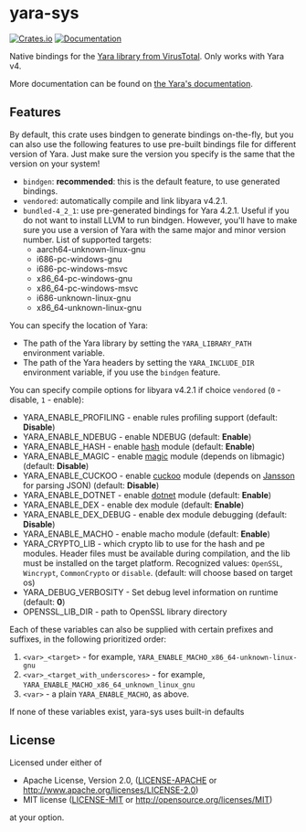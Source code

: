 # yara-sys

[![Crates.io](https://img.shields.io/crates/v/yara-sys.svg)](https://crates.io/crates/yara-sys)
[![Documentation](https://docs.rs/yara-sys/badge.svg)](https://docs.rs/yara-sys)

Native bindings for the [Yara library from VirusTotal](https://github.com/VirusTotal/yara).
Only works with Yara v4.

More documentation can be found on [the Yara's documentation](https://yara.readthedocs.io/en/stable/index.html).

## Features

By default, this crate uses bindgen to generate bindings on-the-fly, but you can
also use the following features to use pre-built bindings file for different
version of Yara. Just make sure the version you specify is the same that the
version on your system!

- `bindgen`: **recommended**: this is the default feature, to use generated bindings.
- `vendored`: automatically compile and link libyara v4.2.1.
- `bundled-4_2_1`: use pre-generated bindings for Yara 4.2.1. Useful if you do not
  want to install LLVM to run bindgen. However, you'll have to make sure you use
  a version of Yara with the same major and minor version number. List of supported targets:
  - aarch64-unknown-linux-gnu
  - i686-pc-windows-gnu
  - i686-pc-windows-msvc
  - x86_64-pc-windows-gnu
  - x86_64-pc-windows-msvc
  - i686-unknown-linux-gnu
  - x86_64-unknown-linux-gnu

You can specify the location of Yara:

- The path of the Yara library by setting the `YARA_LIBRARY_PATH` environment
  variable.
- The path of the Yara headers by setting the `YARA_INCLUDE_DIR` environment
  variable, if you use the `bindgen` feature.
  
You can specify compile options for libyara v4.2.1 if choice `vendored` (`0` - disable, `1` - enable):
- YARA_ENABLE_PROFILING - enable rules profiling support (default: **Disable**)
- YARA_ENABLE_NDEBUG - enable NDEBUG (default: **Enable**)
- YARA_ENABLE_HASH - enable [hash](https://yara.readthedocs.io/en/stable/modules/hash.html) module (default: **Enable**)
- YARA_ENABLE_MAGIC - enable [magic](https://yara.readthedocs.io/en/stable/modules/magic.html) module (depends on libmagic) (default: **Disable**)
- YARA_ENABLE_CUCKOO - enable [cuckoo](https://yara.readthedocs.io/en/stable/modules/cuckoo.html) module (depends on [Jansson](https://digip.org/jansson/) for parsing JSON) (default: **Disable**)
- YARA_ENABLE_DOTNET - enable [dotnet](https://yara.readthedocs.io/en/stable/modules/dotnet.html) module (default: **Enable**)
- YARA_ENABLE_DEX - enable dex module (default: **Enable**)
- YARA_ENABLE_DEX_DEBUG - enable dex module debugging (default: **Disable**)
- YARA_ENABLE_MACHO - enable macho module (default: **Enable**)
- YARA_CRYPTO_LIB - which crypto lib to use for the hash and pe modules. Header files must be available during compilation, and the lib must be installed on the target platform. Recognized values: `OpenSSL`, `Wincrypt`, `CommonCrypto` or `disable`. (default: will choose based on target os)
- YARA_DEBUG_VERBOSITY - Set debug level information on runtime (default: **0**)
- OPENSSL_LIB_DIR - path to OpenSSL library directory

Each of these variables can also be supplied with certain prefixes and suffixes,
in the following prioritized order:

1. `<var>_<target>` - for example, `YARA_ENABLE_MACHO_x86_64-unknown-linux-gnu`
2. `<var>_<target_with_underscores>` - for example, `YARA_ENABLE_MACHO_x86_64_unknown_linux_gnu`
3. `<var>` - a plain `YARA_ENABLE_MACHO`, as above.

If none of these variables exist, yara-sys uses built-in defaults

## License

Licensed under either of

 * Apache License, Version 2.0, ([LICENSE-APACHE](LICENSE-APACHE) or http://www.apache.org/licenses/LICENSE-2.0)
 * MIT license ([LICENSE-MIT](LICENSE-MIT) or http://opensource.org/licenses/MIT)

at your option.
